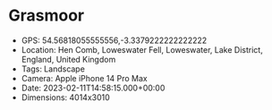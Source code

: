 # Grasmoor

- GPS: 54.56818055555556,-3.3379222222222222
- Location: Hen Comb, Loweswater Fell, Loweswater, Lake District, England, United Kingdom
- Tags: Landscape
- Camera: Apple iPhone 14 Pro Max
- Date: 2023-02-11T14:58:15.000+00:00
- Dimensions: 4014x3010
